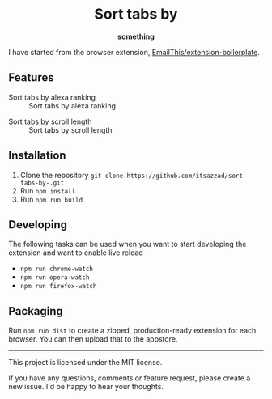 <div align="center">
  <h1>
    Sort tabs by  
  </h1>

  <p>
    <strong>something</strong>
  </p>
</div>


I have started from the browser extension, [EmailThis/extension-boilerplate](https://github.com/EmailThis/extension-boilerplate).


## Features

<dl>
  <dt>Sort tabs by alexa ranking</dt>
  <dd>
    Sort tabs by alexa ranking
  </dd>
</dl>
<dl>
  <dt>Sort tabs by scroll length</dt>
  <dd>
    Sort tabs by scroll length
  </dd>
</dl>




## Installation
1. Clone the repository `git clone https://github.com/itsazzad/sort-tabs-by-.git`
2. Run `npm install`
3. Run `npm run build`


## Developing
The following tasks can be used when you want to start developing the extension and want to enable live reload - 

- `npm run chrome-watch`
- `npm run opera-watch`
- `npm run firefox-watch`


## Packaging
Run `npm run dist` to create a zipped, production-ready extension for each browser. You can then upload that to the appstore.



-----------
This project is licensed under the MIT license. 

If you have any questions, comments or feature request, please create a new issue. I'd be happy to hear your thoughts.
